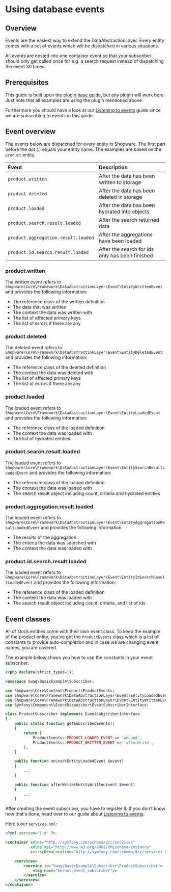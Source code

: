 # Using database events

## Overview

Events are the easiest way to extend the DataAbstractionLayer. Every entity comes with a set of events which will be dispatched in various situations.

All events are nested into one container event so that your subscriber should only get called once for e.g. a search request instead of dispatching the event 30 times.

## Prerequisites

This guide is built upon the [plugin base guide](../../plugin-base-guide.md), but any plugin will work here. Just note that all examples are using the plugin mentioned above.

Furthermore you should have a look at our [Listening to events](../../plugin-fundamentals/listening-to-events.md) guide since we are subscribing to events in this guide.

## Event overview

The events below are dispatched for every entity in Shopware. The first part before the dot \(.\) equals your entity name. The examples are based on the `product` entity.

| Event | Description |
| :--- | :--- |
| `product.written` | After the data has been written to storage |
| `product.deleted` | After the data has been deleted in storage |
| `product.loaded` | After the data has been hydrated into objects |
| `product.search.result.loaded` | After the search returned data |
| `product.aggregation.result.loaded` | After the aggregations have been loaded |
| `product.id.search.result.loaded` | After the search for ids only has been finished |

### product.written

The written event refers to `Shopware\Core\Framework\DataAbstractionLayer\Event\EntityWrittenEvent` and provides the following information:

* The reference class of the written definition
* The data that was written
* The context the data was written with
* The list of affected primary keys
* The list of errors if there are any

### product.deleted

The deleted event refers to `Shopware\Core\Framework\DataAbstractionLayer\Event\EntityDeletedEvent` and provides the following information:

* The reference class of the deleted definition
* The context the data was deleted with
* The list of affected primary keys
* The list of errors if there are any

### product.loaded

The loaded event refers to `Shopware\Core\Framework\DataAbstractionLayer\Event\EntityLoadedEvent` and provides the following information:

* The reference class of the loaded definition
* The context the data was loaded with
* The list of hydrated entities

### product.search.result.loaded

The loaded event refers to `Shopware\Core\Framework\DataAbstractionLayer\Event\EntitySearchResultLoadedEvent` and provides the following information:

* The reference class of the loaded definition
* The context the data was loaded with
* The search result object including count, criteria and hydrated entities

### product.aggregation.result.loaded

The loaded event refers to `Shopware\Core\Framework\DataAbstractionLayer\Event\EntityAggregationResultLoadedEvent` and provides the following information:

* The results of the aggregation
* The criteria the data was searched with
* The context the data was loaded with

### product.id.search.result.loaded

The loaded event refers to `Shopware\Core\Framework\DataAbstractionLayer\Event\EntityIdSearchResultLoadedEvent` and provides the following information:

* The reference class of the loaded definition
* The context the data was loaded with
* The search result object including count, criteria, and list of ids

## Event classes

All of stock entities come with their own event class. To keep the example of the product entity, you've got the `ProductEvents` class which is a list of constants to provide auto-completion and in case we are changing event names, you are covered.

The example below shows you how to use the constants in your event subscriber:

<CodeBlock title="<plugin root>/src/Subscriber/ProductSubscriber.php">

```php
<?php declare(strict_types=1);

namespace Swag\BasicExample\Subscriber;

use Shopware\Core\Content\Product\ProductEvents;
use Shopware\Core\Framework\DataAbstractionLayer\Event\EntityLoadedEvent;
use Shopware\Core\Framework\DataAbstractionLayer\Event\EntityWrittenEvent;
use Symfony\Component\EventDispatcher\EventSubscriberInterface;

class ProductSubscriber implements EventSubscriberInterface
{
    public static function getSubscribedEvents()
    {
        return [
            ProductEvents::PRODUCT_LOADED_EVENT => 'onLoad',
            ProductEvents::PRODUCT_WRITTEN_EVENT => 'afterWrite',
        ];
    }

    public function onLoad(EntityLoadedEvent $event)
    {
        ...
    }

    public function afterWrite(EntityWrittenEvent $event)
    {
        ...
    }
```

</CodeBlock>

After creating the event subscriber, you have to register it. If you don't know how that's done, head over to our guide about [Listening to events](../../plugin-fundamentals/listening-to-events.md).

Here's our `services.xml`:

<CodeBlock title="<plugin root>/src/Resources/config/services.xml">

```xml
<?xml version="1.0" ?>

<container xmlns="http://symfony.com/schema/dic/services"
           xmlns:xsi="http://www.w3.org/2001/XMLSchema-instance"
           xsi:schemaLocation="http://symfony.com/schema/dic/services http://symfony.com/schema/dic/services/services-1.0.xsd">

    <services>
        <service id="Swag\BasicExample\Subscriber\ProductSubscriber">
            <tag name="kernel.event_subscriber"/>
        </service>
    </services>
</container>
```

</CodeBlock>

